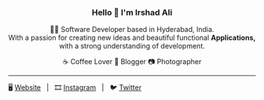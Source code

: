 ### <center> Hello 👋 I'm Irshad Ali

<center>

👨‍💻 Software Developer based in Hyderabad, India. <br>
With a passion for creating new ideas and beautiful functional <b> Applications,</b> with a strong understanding of development.

☕️ Coffee Lover 📝 Blogger 📷 Photographer

</center>

<hr>
🖥️ <a href="https://irshadali.codes">Website</a> &nbsp;&nbsp;|&nbsp;&nbsp; 
🎞️ <a href="https://instagram.com/imirshadali">Instagram</a> &nbsp;&nbsp;|&nbsp;&nbsp; 🐦 <a href="https://twitter.com/imirshadali">Twitter</a>

<!--
**irshad/irshad** is a ✨ _special_ ✨ repository because its `README.md` (this file) appears on your GitHub profile.

Here are some ideas to get you started:

- 🔭 I’m currently working on ...
- 🌱 I’m currently learning ...
- 👯 I’m looking to collaborate on ...
- 🤔 I’m looking for help with ...
- 💬 Ask me about ...
- 📫 How to reach me: ...
- 😄 Pronouns: ...
- ⚡ Fun fact: ...
-->
